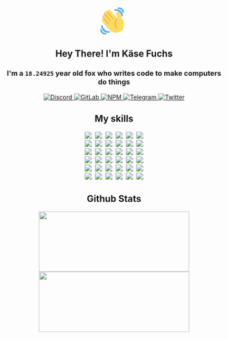 <div><p align=center><img src=./resources/images/wave.gif width=64px height=64px></p><h2 align=center>Hey There! I'm Käse Fuchs</h2><h3 align=center>I'm a <code>18.24925</code> year old fox who writes code to make computers do things</h3><p align=center><a href=https://discord.com/users/507526681125322772><img alt=Discord src="https://img.shields.io/badge/Discord-5865F2?logo=discord&logoColor=white&style=flat-square#5029b1ca9213cf979b2461cad284f0a3"> </a><a href=https://gitlab.com/kasefuchs><img alt=GitLab src="https://img.shields.io/badge/GitLab-330F63?logo=gitlab&logoColor=white&style=flat-square#5029b1ca9213cf979b2461cad284f0a3"> </a><a href=https://npmjs.com/~kasefuchs><img alt=NPM src="https://img.shields.io/badge/NPM-CB3837?logo=npm&logoColor=white&style=flat-square#5029b1ca9213cf979b2461cad284f0a3"> </a><a href=https://t.me/kasefuchs><img alt=Telegram src="https://img.shields.io/badge/Telegram-2CA5E0?logo=telegram&logoColor=white&style=flat-square#5029b1ca9213cf979b2461cad284f0a3"> </a><a href=https://twitter.com/kasefuchs><img alt=Twitter src="https://img.shields.io/badge/Twitter-1DA1F2?logo=twitter&logoColor=white&style=flat-square#5029b1ca9213cf979b2461cad284f0a3"></a></p><h2 align=center>My skills</h2><p align=center><a href=https://aws.amazon.com/ ><picture><source srcset="https://skillicons.dev/icons?i=aws&theme=dark#5029b1ca9213cf979b2461cad284f0a3" media="(prefers-color-scheme: dark)"><source srcset="https://skillicons.dev/icons?i=aws&theme=light#5029b1ca9213cf979b2461cad284f0a3" media="(prefers-color-scheme: light), (prefers-color-scheme: no-preference)"><img src="https://skillicons.dev/icons?i=aws&theme=light#5029b1ca9213cf979b2461cad284f0a3"></picture></a>&nbsp;&nbsp;<a href=https://en.wikipedia.org/wiki/Bash_(Unix_shell)><picture><source srcset="https://skillicons.dev/icons?i=bash&theme=dark#5029b1ca9213cf979b2461cad284f0a3" media="(prefers-color-scheme: dark)"><source srcset="https://skillicons.dev/icons?i=bash&theme=light#5029b1ca9213cf979b2461cad284f0a3" media="(prefers-color-scheme: light), (prefers-color-scheme: no-preference)"><img src="https://skillicons.dev/icons?i=bash&theme=light#5029b1ca9213cf979b2461cad284f0a3"></picture></a>&nbsp;&nbsp;<a href=https://discord.com/developers/docs><picture><source srcset="https://skillicons.dev/icons?i=bots&theme=dark#5029b1ca9213cf979b2461cad284f0a3" media="(prefers-color-scheme: dark)"><source srcset="https://skillicons.dev/icons?i=bots&theme=light#5029b1ca9213cf979b2461cad284f0a3" media="(prefers-color-scheme: light), (prefers-color-scheme: no-preference)"><img src="https://skillicons.dev/icons?i=bots&theme=light#5029b1ca9213cf979b2461cad284f0a3"></picture></a>&nbsp;&nbsp;<a href=https://www.cloudflare.com/ ><picture><source srcset="https://skillicons.dev/icons?i=cloudflare&theme=dark#5029b1ca9213cf979b2461cad284f0a3" media="(prefers-color-scheme: dark)"><source srcset="https://skillicons.dev/icons?i=cloudflare&theme=light#5029b1ca9213cf979b2461cad284f0a3" media="(prefers-color-scheme: light), (prefers-color-scheme: no-preference)"><img src="https://skillicons.dev/icons?i=cloudflare&theme=light#5029b1ca9213cf979b2461cad284f0a3"></picture></a>&nbsp;&nbsp;<a href=https://en.wikipedia.org/wiki/CSS><picture><source srcset="https://skillicons.dev/icons?i=css&theme=dark#5029b1ca9213cf979b2461cad284f0a3" media="(prefers-color-scheme: dark)"><source srcset="https://skillicons.dev/icons?i=css&theme=light#5029b1ca9213cf979b2461cad284f0a3" media="(prefers-color-scheme: light), (prefers-color-scheme: no-preference)"><img src="https://skillicons.dev/icons?i=css&theme=light#5029b1ca9213cf979b2461cad284f0a3"></picture></a>&nbsp;&nbsp;<a href=https://www.docker.com/ ><picture><source srcset="https://skillicons.dev/icons?i=docker&theme=dark#5029b1ca9213cf979b2461cad284f0a3" media="(prefers-color-scheme: dark)"><source srcset="https://skillicons.dev/icons?i=docker&theme=light#5029b1ca9213cf979b2461cad284f0a3" media="(prefers-color-scheme: light), (prefers-color-scheme: no-preference)"><img src="https://skillicons.dev/icons?i=docker&theme=light#5029b1ca9213cf979b2461cad284f0a3"></picture></a><br><a href=https://www.electronjs.org/ ><picture><source srcset="https://skillicons.dev/icons?i=electron&theme=dark#5029b1ca9213cf979b2461cad284f0a3" media="(prefers-color-scheme: dark)"><source srcset="https://skillicons.dev/icons?i=electron&theme=light#5029b1ca9213cf979b2461cad284f0a3" media="(prefers-color-scheme: light), (prefers-color-scheme: no-preference)"><img src="https://skillicons.dev/icons?i=electron&theme=light#5029b1ca9213cf979b2461cad284f0a3"></picture></a>&nbsp;&nbsp;<a href=https://expressjs.com/ ><picture><source srcset="https://skillicons.dev/icons?i=express&theme=dark#5029b1ca9213cf979b2461cad284f0a3" media="(prefers-color-scheme: dark)"><source srcset="https://skillicons.dev/icons?i=express&theme=light#5029b1ca9213cf979b2461cad284f0a3" media="(prefers-color-scheme: light), (prefers-color-scheme: no-preference)"><img src="https://skillicons.dev/icons?i=express&theme=light#5029b1ca9213cf979b2461cad284f0a3"></picture></a>&nbsp;&nbsp;<a href=https://www.figma.com/ ><picture><source srcset="https://skillicons.dev/icons?i=figma&theme=dark#5029b1ca9213cf979b2461cad284f0a3" media="(prefers-color-scheme: dark)"><source srcset="https://skillicons.dev/icons?i=figma&theme=light#5029b1ca9213cf979b2461cad284f0a3" media="(prefers-color-scheme: light), (prefers-color-scheme: no-preference)"><img src="https://skillicons.dev/icons?i=figma&theme=light#5029b1ca9213cf979b2461cad284f0a3"></picture></a>&nbsp;&nbsp;<a href=https://firebase.google.com/ ><picture><source srcset="https://skillicons.dev/icons?i=firebase&theme=dark#5029b1ca9213cf979b2461cad284f0a3" media="(prefers-color-scheme: dark)"><source srcset="https://skillicons.dev/icons?i=firebase&theme=light#5029b1ca9213cf979b2461cad284f0a3" media="(prefers-color-scheme: light), (prefers-color-scheme: no-preference)"><img src="https://skillicons.dev/icons?i=firebase&theme=light#5029b1ca9213cf979b2461cad284f0a3"></picture></a>&nbsp;&nbsp;<a href=https://flask.palletsprojects.com/ ><picture><source srcset="https://skillicons.dev/icons?i=flask&theme=dark#5029b1ca9213cf979b2461cad284f0a3" media="(prefers-color-scheme: dark)"><source srcset="https://skillicons.dev/icons?i=flask&theme=light#5029b1ca9213cf979b2461cad284f0a3" media="(prefers-color-scheme: light), (prefers-color-scheme: no-preference)"><img src="https://skillicons.dev/icons?i=flask&theme=light#5029b1ca9213cf979b2461cad284f0a3"></picture></a>&nbsp;&nbsp;<a href=https://cloud.google.com/ ><picture><source srcset="https://skillicons.dev/icons?i=gcp&theme=dark#5029b1ca9213cf979b2461cad284f0a3" media="(prefers-color-scheme: dark)"><source srcset="https://skillicons.dev/icons?i=gcp&theme=light#5029b1ca9213cf979b2461cad284f0a3" media="(prefers-color-scheme: light), (prefers-color-scheme: no-preference)"><img src="https://skillicons.dev/icons?i=gcp&theme=light#5029b1ca9213cf979b2461cad284f0a3"></picture></a><br><a href=https://git-scm.com/ ><picture><source srcset="https://skillicons.dev/icons?i=git&theme=dark#5029b1ca9213cf979b2461cad284f0a3" media="(prefers-color-scheme: dark)"><source srcset="https://skillicons.dev/icons?i=git&theme=light#5029b1ca9213cf979b2461cad284f0a3" media="(prefers-color-scheme: light), (prefers-color-scheme: no-preference)"><img src="https://skillicons.dev/icons?i=git&theme=light#5029b1ca9213cf979b2461cad284f0a3"></picture></a>&nbsp;&nbsp;<a href=https://github.com/ ><picture><source srcset="https://skillicons.dev/icons?i=github&theme=dark#5029b1ca9213cf979b2461cad284f0a3" media="(prefers-color-scheme: dark)"><source srcset="https://skillicons.dev/icons?i=github&theme=light#5029b1ca9213cf979b2461cad284f0a3" media="(prefers-color-scheme: light), (prefers-color-scheme: no-preference)"><img src="https://skillicons.dev/icons?i=github&theme=light#5029b1ca9213cf979b2461cad284f0a3"></picture></a>&nbsp;&nbsp;<a href=https://gitlab.com/ ><picture><source srcset="https://skillicons.dev/icons?i=gitlab&theme=dark#5029b1ca9213cf979b2461cad284f0a3" media="(prefers-color-scheme: dark)"><source srcset="https://skillicons.dev/icons?i=gitlab&theme=light#5029b1ca9213cf979b2461cad284f0a3" media="(prefers-color-scheme: light), (prefers-color-scheme: no-preference)"><img src="https://skillicons.dev/icons?i=gitlab&theme=light#5029b1ca9213cf979b2461cad284f0a3"></picture></a>&nbsp;&nbsp;<a href=https://www.heroku.com/ ><picture><source srcset="https://skillicons.dev/icons?i=heroku&theme=dark#5029b1ca9213cf979b2461cad284f0a3" media="(prefers-color-scheme: dark)"><source srcset="https://skillicons.dev/icons?i=heroku&theme=light#5029b1ca9213cf979b2461cad284f0a3" media="(prefers-color-scheme: light), (prefers-color-scheme: no-preference)"><img src="https://skillicons.dev/icons?i=heroku&theme=light#5029b1ca9213cf979b2461cad284f0a3"></picture></a>&nbsp;&nbsp;<a href=https://en.wikipedia.org/wiki/HTML><picture><source srcset="https://skillicons.dev/icons?i=html&theme=dark#5029b1ca9213cf979b2461cad284f0a3" media="(prefers-color-scheme: dark)"><source srcset="https://skillicons.dev/icons?i=html&theme=light#5029b1ca9213cf979b2461cad284f0a3" media="(prefers-color-scheme: light), (prefers-color-scheme: no-preference)"><img src="https://skillicons.dev/icons?i=html&theme=light#5029b1ca9213cf979b2461cad284f0a3"></picture></a>&nbsp;&nbsp;<a href=https://en.wikipedia.org/wiki/JavaScript><picture><source srcset="https://skillicons.dev/icons?i=js&theme=dark#5029b1ca9213cf979b2461cad284f0a3" media="(prefers-color-scheme: dark)"><source srcset="https://skillicons.dev/icons?i=js&theme=light#5029b1ca9213cf979b2461cad284f0a3" media="(prefers-color-scheme: light), (prefers-color-scheme: no-preference)"><img src="https://skillicons.dev/icons?i=js&theme=light#5029b1ca9213cf979b2461cad284f0a3"></picture></a><br><a href=https://en.wikipedia.org/wiki/Linux><picture><source srcset="https://skillicons.dev/icons?i=linux&theme=dark#5029b1ca9213cf979b2461cad284f0a3" media="(prefers-color-scheme: dark)"><source srcset="https://skillicons.dev/icons?i=linux&theme=light#5029b1ca9213cf979b2461cad284f0a3" media="(prefers-color-scheme: light), (prefers-color-scheme: no-preference)"><img src="https://skillicons.dev/icons?i=linux&theme=light#5029b1ca9213cf979b2461cad284f0a3"></picture></a>&nbsp;&nbsp;<a href=https://mui.com/ ><picture><source srcset="https://skillicons.dev/icons?i=materialui&theme=dark#5029b1ca9213cf979b2461cad284f0a3" media="(prefers-color-scheme: dark)"><source srcset="https://skillicons.dev/icons?i=materialui&theme=light#5029b1ca9213cf979b2461cad284f0a3" media="(prefers-color-scheme: light), (prefers-color-scheme: no-preference)"><img src="https://skillicons.dev/icons?i=materialui&theme=light#5029b1ca9213cf979b2461cad284f0a3"></picture></a>&nbsp;&nbsp;<a href=https://en.wikipedia.org/wiki/Markdown><picture><source srcset="https://skillicons.dev/icons?i=md&theme=dark#5029b1ca9213cf979b2461cad284f0a3" media="(prefers-color-scheme: dark)"><source srcset="https://skillicons.dev/icons?i=md&theme=light#5029b1ca9213cf979b2461cad284f0a3" media="(prefers-color-scheme: light), (prefers-color-scheme: no-preference)"><img src="https://skillicons.dev/icons?i=md&theme=light#5029b1ca9213cf979b2461cad284f0a3"></picture></a>&nbsp;&nbsp;<a href=https://www.mongodb.com/ ><picture><source srcset="https://skillicons.dev/icons?i=mongodb&theme=dark#5029b1ca9213cf979b2461cad284f0a3" media="(prefers-color-scheme: dark)"><source srcset="https://skillicons.dev/icons?i=mongodb&theme=light#5029b1ca9213cf979b2461cad284f0a3" media="(prefers-color-scheme: light), (prefers-color-scheme: no-preference)"><img src="https://skillicons.dev/icons?i=mongodb&theme=light#5029b1ca9213cf979b2461cad284f0a3"></picture></a>&nbsp;&nbsp;<a href=https://www.mysql.com/ ><picture><source srcset="https://skillicons.dev/icons?i=mysql&theme=dark#5029b1ca9213cf979b2461cad284f0a3" media="(prefers-color-scheme: dark)"><source srcset="https://skillicons.dev/icons?i=mysql&theme=light#5029b1ca9213cf979b2461cad284f0a3" media="(prefers-color-scheme: light), (prefers-color-scheme: no-preference)"><img src="https://skillicons.dev/icons?i=mysql&theme=light#5029b1ca9213cf979b2461cad284f0a3"></picture></a>&nbsp;&nbsp;<a href=https://nextjs.org/ ><picture><source srcset="https://skillicons.dev/icons?i=nextjs&theme=dark#5029b1ca9213cf979b2461cad284f0a3" media="(prefers-color-scheme: dark)"><source srcset="https://skillicons.dev/icons?i=nextjs&theme=light#5029b1ca9213cf979b2461cad284f0a3" media="(prefers-color-scheme: light), (prefers-color-scheme: no-preference)"><img src="https://skillicons.dev/icons?i=nextjs&theme=light#5029b1ca9213cf979b2461cad284f0a3"></picture></a><br><a href=https://nodejs.org/en/ ><picture><source srcset="https://skillicons.dev/icons?i=nodejs&theme=dark#5029b1ca9213cf979b2461cad284f0a3" media="(prefers-color-scheme: dark)"><source srcset="https://skillicons.dev/icons?i=nodejs&theme=light#5029b1ca9213cf979b2461cad284f0a3" media="(prefers-color-scheme: light), (prefers-color-scheme: no-preference)"><img src="https://skillicons.dev/icons?i=nodejs&theme=light#5029b1ca9213cf979b2461cad284f0a3"></picture></a>&nbsp;&nbsp;<a href=https://www.postgresql.org/ ><picture><source srcset="https://skillicons.dev/icons?i=postgres&theme=dark#5029b1ca9213cf979b2461cad284f0a3" media="(prefers-color-scheme: dark)"><source srcset="https://skillicons.dev/icons?i=postgres&theme=light#5029b1ca9213cf979b2461cad284f0a3" media="(prefers-color-scheme: light), (prefers-color-scheme: no-preference)"><img src="https://skillicons.dev/icons?i=postgres&theme=light#5029b1ca9213cf979b2461cad284f0a3"></picture></a>&nbsp;&nbsp;<a href=https://learn.microsoft.com/en-us/powershell/ ><picture><source srcset="https://skillicons.dev/icons?i=powershell&theme=dark#5029b1ca9213cf979b2461cad284f0a3" media="(prefers-color-scheme: dark)"><source srcset="https://skillicons.dev/icons?i=powershell&theme=light#5029b1ca9213cf979b2461cad284f0a3" media="(prefers-color-scheme: light), (prefers-color-scheme: no-preference)"><img src="https://skillicons.dev/icons?i=powershell&theme=light#5029b1ca9213cf979b2461cad284f0a3"></picture></a>&nbsp;&nbsp;<a href=https://www.python.org/ ><picture><source srcset="https://skillicons.dev/icons?i=py&theme=dark#5029b1ca9213cf979b2461cad284f0a3" media="(prefers-color-scheme: dark)"><source srcset="https://skillicons.dev/icons?i=py&theme=light#5029b1ca9213cf979b2461cad284f0a3" media="(prefers-color-scheme: light), (prefers-color-scheme: no-preference)"><img src="https://skillicons.dev/icons?i=py&theme=light#5029b1ca9213cf979b2461cad284f0a3"></picture></a>&nbsp;&nbsp;<a href=https://www.raspberrypi.org/ ><picture><source srcset="https://skillicons.dev/icons?i=raspberrypi&theme=dark#5029b1ca9213cf979b2461cad284f0a3" media="(prefers-color-scheme: dark)"><source srcset="https://skillicons.dev/icons?i=raspberrypi&theme=light#5029b1ca9213cf979b2461cad284f0a3" media="(prefers-color-scheme: light), (prefers-color-scheme: no-preference)"><img src="https://skillicons.dev/icons?i=raspberrypi&theme=light#5029b1ca9213cf979b2461cad284f0a3"></picture></a>&nbsp;&nbsp;<a href=https://reactjs.org/ ><picture><source srcset="https://skillicons.dev/icons?i=react&theme=dark#5029b1ca9213cf979b2461cad284f0a3" media="(prefers-color-scheme: dark)"><source srcset="https://skillicons.dev/icons?i=react&theme=light#5029b1ca9213cf979b2461cad284f0a3" media="(prefers-color-scheme: light), (prefers-color-scheme: no-preference)"><img src="https://skillicons.dev/icons?i=react&theme=light#5029b1ca9213cf979b2461cad284f0a3"></picture></a><br><a href=https://redux.js.org/ ><picture><source srcset="https://skillicons.dev/icons?i=redux&theme=dark#5029b1ca9213cf979b2461cad284f0a3" media="(prefers-color-scheme: dark)"><source srcset="https://skillicons.dev/icons?i=redux&theme=light#5029b1ca9213cf979b2461cad284f0a3" media="(prefers-color-scheme: light), (prefers-color-scheme: no-preference)"><img src="https://skillicons.dev/icons?i=redux&theme=light#5029b1ca9213cf979b2461cad284f0a3"></picture></a>&nbsp;&nbsp;<a href=https://en.wikipedia.org/wiki/Regular_expression><picture><source srcset="https://skillicons.dev/icons?i=regex&theme=dark#5029b1ca9213cf979b2461cad284f0a3" media="(prefers-color-scheme: dark)"><source srcset="https://skillicons.dev/icons?i=regex&theme=light#5029b1ca9213cf979b2461cad284f0a3" media="(prefers-color-scheme: light), (prefers-color-scheme: no-preference)"><img src="https://skillicons.dev/icons?i=regex&theme=light#5029b1ca9213cf979b2461cad284f0a3"></picture></a>&nbsp;&nbsp;<a href=https://en.wikipedia.org/wiki/Sass_(stylesheet_language)><picture><source srcset="https://skillicons.dev/icons?i=sass&theme=dark#5029b1ca9213cf979b2461cad284f0a3" media="(prefers-color-scheme: dark)"><source srcset="https://skillicons.dev/icons?i=sass&theme=light#5029b1ca9213cf979b2461cad284f0a3" media="(prefers-color-scheme: light), (prefers-color-scheme: no-preference)"><img src="https://skillicons.dev/icons?i=sass&theme=light#5029b1ca9213cf979b2461cad284f0a3"></picture></a>&nbsp;&nbsp;<a href=https://www.typescriptlang.org/ ><picture><source srcset="https://skillicons.dev/icons?i=ts&theme=dark#5029b1ca9213cf979b2461cad284f0a3" media="(prefers-color-scheme: dark)"><source srcset="https://skillicons.dev/icons?i=ts&theme=light#5029b1ca9213cf979b2461cad284f0a3" media="(prefers-color-scheme: light), (prefers-color-scheme: no-preference)"><img src="https://skillicons.dev/icons?i=ts&theme=light#5029b1ca9213cf979b2461cad284f0a3"></picture></a>&nbsp;&nbsp;<a href=https://unity.com/ ><picture><source srcset="https://skillicons.dev/icons?i=unity&theme=dark#5029b1ca9213cf979b2461cad284f0a3" media="(prefers-color-scheme: dark)"><source srcset="https://skillicons.dev/icons?i=unity&theme=light#5029b1ca9213cf979b2461cad284f0a3" media="(prefers-color-scheme: light), (prefers-color-scheme: no-preference)"><img src="https://skillicons.dev/icons?i=unity&theme=light#5029b1ca9213cf979b2461cad284f0a3"></picture></a>&nbsp;&nbsp;<a href=https://workers.cloudflare.com/ ><picture><source srcset="https://skillicons.dev/icons?i=workers&theme=dark#5029b1ca9213cf979b2461cad284f0a3" media="(prefers-color-scheme: dark)"><source srcset="https://skillicons.dev/icons?i=workers&theme=light#5029b1ca9213cf979b2461cad284f0a3" media="(prefers-color-scheme: light), (prefers-color-scheme: no-preference)"><img src="https://skillicons.dev/icons?i=workers&theme=light#5029b1ca9213cf979b2461cad284f0a3"></picture></a><br></p><h2 align=center>Github Stats</h2><p align=center><picture><source srcset="https://github-readme-stats-kasefuchs.vercel.app/api/?count_private=true&hide_border=true&hide_rank=true&line_height=20&hide_title=true&username=Kasefuchs&theme=dark#5029b1ca9213cf979b2461cad284f0a3" media="(prefers-color-scheme: dark)"><source srcset="https://github-readme-stats-kasefuchs.vercel.app/api/?count_private=true&hide_border=true&hide_rank=true&line_height=20&hide_title=true&username=Kasefuchs&theme=light#5029b1ca9213cf979b2461cad284f0a3" media="(prefers-color-scheme: light), (prefers-color-scheme: no-preference)"><img align=middle width=350 height=140 src="https://github-readme-stats-kasefuchs.vercel.app/api/?count_private=true&hide_border=true&hide_rank=true&line_height=20&hide_title=true&username=Kasefuchs&theme=light#5029b1ca9213cf979b2461cad284f0a3"></picture><picture><source srcset="https://github-readme-stats-kasefuchs.vercel.app/api/top-langs/?count_private=true&hide_border=true&layout=compact&username=Kasefuchs&theme=dark#5029b1ca9213cf979b2461cad284f0a3" media="(prefers-color-scheme: dark)"><source srcset="https://github-readme-stats-kasefuchs.vercel.app/api/top-langs/?count_private=true&hide_border=true&layout=compact&username=Kasefuchs&theme=light#5029b1ca9213cf979b2461cad284f0a3" media="(prefers-color-scheme: light), (prefers-color-scheme: no-preference)"><img align=middle width=350 height=140 src="https://github-readme-stats-kasefuchs.vercel.app/api/top-langs/?count_private=true&hide_border=true&layout=compact&username=Kasefuchs&theme=light#5029b1ca9213cf979b2461cad284f0a3"></picture></p><img src="https://hit.yhype.me/github/profile?user_id=64592097#5029b1ca9213cf979b2461cad284f0a3" alt=""></div>